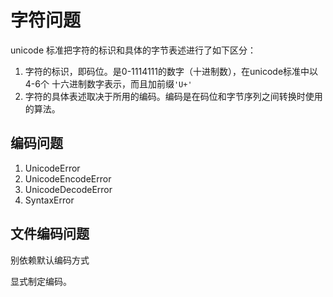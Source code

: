 # 字符问题

unicode 标准把字符的标识和具体的字节表述进行了如下区分：
1. 字符的标识，即码位。是0-1114111的数字（十进制数），在unicode标准中以4-6个
十六进制数字表示，而且加前缀`'U+'`
2. 字符的具体表述取决于所用的编码。编码是在码位和字节序列之间转换时使用的算法。

## 编码问题

1. UnicodeError
2. UnicodeEncodeError
3. UnicodeDecodeError
4. SyntaxError

## 文件编码问题
别依赖默认编码方式

显式制定编码。
